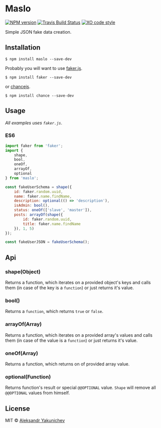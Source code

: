 # Maslo
[![NPM version](http://img.shields.io/npm/v/maslo.svg)](https://www.npmjs.org/package/maslo)
[![Travis Build Status](https://img.shields.io/travis/canvaskisa/maslo.svg)](https://travis-ci.org/canvaskisa/maslo)
[![XO code style](https://img.shields.io/badge/code_style-XO-5ed9c7.svg)](https://github.com/sindresorhus/xo)

Simple JSON fake data creation.

## Installation
```console
$ npm install maslo --save-dev
```

Probably you will want to use [faker.js](https://github.com/marak/Faker.js/).
```console
$ npm install faker --save-dev
```

or [chancejs](http://chancejs.com/).
```console
$ npm install chance --save-dev
```

## Usage
*All examples uses `faker.js`*.

### ES6
```js
import faker from 'faker';
import {
	shape,
	bool,
	oneOf,
	arrayOf,
	optional
} from 'maslo';

const fakeUserSchema = shape({
	id: faker.random.uuid,
	name: faker.name.findName,
	description: optional(() => 'description'),
	isAdmin: bool(),
	status: oneOf(['slave', 'master']),
	posts: arrayOf(shape({
		id: faker.random.uuid,
		title: faker.name.findName
	}), 1, 5)
});

const fakeUserJSON = fakeUserSchema();

```

## Api
### shape(Object)
Returns a function, which iterates on a provided object's keys and calls them (in case of the key is a `function`) or just returns it's value.

### bool()
Returns a `function`, which returns `true` or `false`.

### arrayOf(Array)
Returns a function, which iterates on a provided array's values and calls them (in case of the value is a `function`) or just returns it's value.

### oneOf(Array)
Returns a function, which returns on of provided array value.

### optional(Function)
Returns function's result or special `@@OPTIONAL` value. `Shape` will remove all `@@OPTIONAL` values from himself.

## License
MIT © [Aleksandr Yakunichev](https://github.com/canvaskisa)
